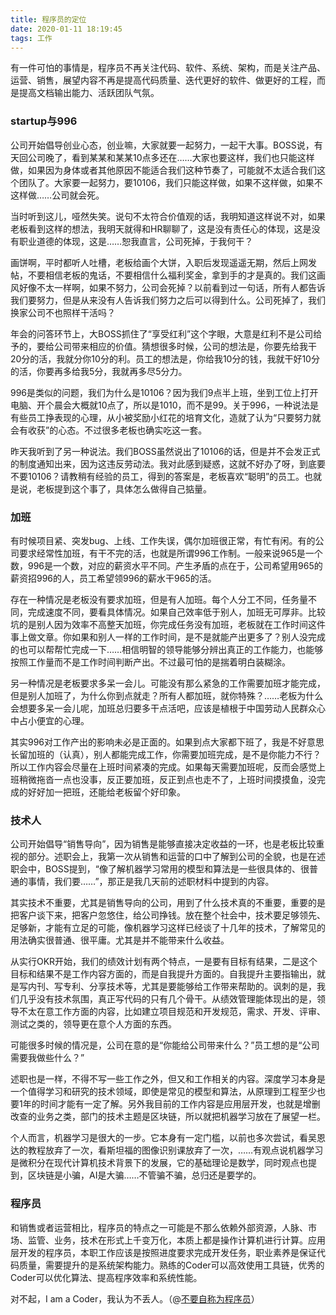 ```yaml
---
title: 程序员的定位
date: 2020-01-11 18:19:45
tags: 工作
---
```


有一件可怕的事情是，程序员不再关注代码、软件、系统、架构，而是关注产品、运营、销售，展望内容不再是提高代码质量、迭代更好的软件、做更好的工程，而是提高文档输出能力、活跃团队气氛。

### startup与996

公司开始倡导创业心态，创业嘛，大家就要一起努力，一起干大事。BOSS说，有天回公司晚了，看到某某和某某10点多还在……大家也要这样，我们也只能这样做，如果因为身体或者其他原因不能适合我们这种节奏了，可能就不太适合我们这个团队了。大家要一起努力，要10106，我们只能这样做，如果不这样做，如果不这样做……公司就会死。

当时听到这儿，哑然失笑。说句不太符合价值观的话，我明知道这样说不对，如果老板看到这样的想法，我明天就得和HR聊聊了，这是没有责任心的体现，这是没有职业道德的体现，这是……恕我直言，公司死掉，于我何干？

画饼啊，平时都听人吐槽，老板给画个大饼，入职后发现遥遥无期，然后上网发帖，不要相信老板的鬼话，不要相信什么福利奖金，拿到手的才是真的。我们这画风好像不太一样啊，如果不努力，公司会死掉？以前看到过一句话，所有人都告诉我们要努力，但是从来没有人告诉我们努力之后可以得到什么。公司死掉了，我们换家公司不也照样干活吗？

年会的问答环节上，大BOSS抓住了“享受红利”这个字眼，大意是红利不是公司给予的，要给公司带来相应的价值。猜想很多时候，公司的想法是，你要先给我干20分的活，我就分你10分的利。员工的想法是，你给我10分的钱，我就干好10分的活，你要再多给我5分，我就再多尽5分力。

996是类似的问题，我们为什么是10106？因为我们9点半上班，坐到工位上打开电脑、开个晨会大概就10点了，所以是1010，而不是99。关于996，一种说法是有些员工挣表现的心理，从小被奖励小红花的培育文化，造就了认为“只要努力就会有收获”的心态。不过很多老板也确实吃这一套。

昨天我听到了另一种说法。我们BOSS虽然说出了10106的话，但是并不会发正式的制度通知出来，因为这违反劳动法。我对此感到疑惑，这就不好办了呀，到底要不要10106？请教稍有经验的员工，得到的答案是，老板喜欢“聪明”的员工。也就是说，老板提到这个事了，具体怎么做得自己掂量。

### 加班

有时候项目紧、突发bug、上线、工作失误，偶尔加班很正常，有忙有闲。有的公司要求经常性加班，有干不完的活，也就是所谓996工作制。一般来说965是一个数，996是一个数，对应的薪资水平不同。产生矛盾的点在于，公司希望用965的薪资招996的人，员工希望领996的薪水干965的活。

存在一种情况是老板没有要求加班，但是有人加班。每个人分工不同，任务量不同，完成速度不同，要看具体情况。如果自己效率低于别人，加班无可厚非。比较坑的是别人因为效率不高整天加班，你完成任务没有加班，老板就在工作时间这件事上做文章。你如果和别人一样的工作时间，是不是就能产出更多了？别人没完成的也可以帮帮忙完成一下……相信明智的领导能够分辨出真正的工作能力，也能够按照工作量而不是工作时间判断产出。不过最可怕的是揣着明白装糊涂。

另一种情况是老板要求多呆一会儿。可能没有那么紧急的工作需要加班才能完成，但是别人加班了，为什么你到点就走？所有人都加班，就你特殊？……老板为什么会想要多呆一会儿呢，加班总归要多干点活吧，应该是植根于中国劳动人民群众心中占小便宜的心理。

其实996对工作产出的影响未必是正面的。如果到点大家都下班了，我是不好意思长留加班的（认真），别人都能完成工作，你需要加班完成，是不是你能力不行？所以工作内容会尽量在上班时间紧凑的完成。如果每天需要加班呢，反而会感觉上班稍微拖沓一点也没事，反正要加班，反正到点也走不了，上班时间摸摸鱼，没完成的好好加一把班，还能给老板留个好印象。

### 技术人

公司开始倡导“销售导向”，因为销售是能够直接决定收益的一环，也是老板比较重视的部分。述职会上，我第一次从销售和运营的口中了解到公司的全貌，也是在述职会中，BOSS提到，“像了解机器学习常用的模型和算法是一些很具体的、很普通的事情，我们要……”，那正是我几天前的述职材料中提到的内容。

其实技术不重要，尤其是销售导向的公司，用到了什么技术真的不重要，重要的是把客户谈下来，把客户忽悠住，给公司挣钱。放在整个社会中，技术要足够领先、足够新，才能有立足的可能，像机器学习这样已经谈了十几年的技术，了解常见的用法确实很普通、很平庸。尤其是并不能带来什么收益。

从实行OKR开始，我们的绩效计划有两个特点，一是要有目标有结果，二是这个目标和结果不是工作内容方面的，而是自我提升方面的。自我提升主要指输出，就是写内刊、写专利、分享技术等，尤其是要能够给工作带来帮助的。讽刺的是，我们几乎没有技术氛围，真正写代码的只有几个骨干。从绩效管理能体现出的是，领导不太在意工作方面的内容，比如建立项目规范和开发规范，需求、开发、评审、测试之类的，领导更在意个人方面的东西。

可能很多时候的情况是，公司在意的是“你能给公司带来什么？”员工想的是“公司需要我做些什么？”

述职也是一样，不得不写一些工作之外，但又和工作相关的内容。深度学习本身是一个值得学习和研究的技术领域，即使是常见的模型和算法，从原理到工程至少也要1年的时间才能有一定了解。另外我目前的工作内容是应用层开发，也就是增删改查的业务之类，部门的技术主题是区块链，所以就把机器学习放在了展望一栏。

个人而言，机器学习是很大的一步。它本身有一定门槛，以前也多次尝试，看吴恩达的教程放弃了一次，看斯坦福的图像识别课放弃了一次，……有观点说机器学习是微积分在现代计算机技术背景下的发展，它的基础理论是数学，同时观点也提到，区块链是小骗，AI是大骗……不管骗不骗，总归还是要学的。

### 程序员

和销售或者运营相比，程序员的特点之一可能是不那么依赖外部资源，人脉、市场、监管、业务，技术在形式上千变万化，本质上都是操作计算机进行计算。应用层开发的程序员，本职工作应该是按照进度要求完成开发任务，职业素养是保证代码质量，需要提升的是系统架构能力。熟练的Coder可以高效使用工具链，优秀的Coder可以优化算法、提高程序效率和系统性能。

对不起，I am a Coder，我认为不丢人。（@[不要自称为程序员](https://www.ruanyifeng.com/blog/2011/10/dont_call_yourself_a_programmer.html)）
